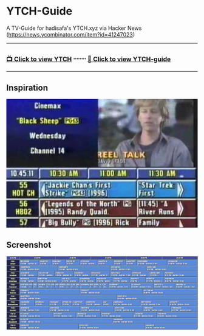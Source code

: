 # YTCH-Guide
A TV-Guide for hadisafa's YTCH.xyz via Hacker News (https://news.ycombinator.com/item?id=41247023)

----------
### [📺 Click to view YTCH](https://ytch.xyz/) ᠁᠁ [📰 Click to view YTCH-guide](https://git.jonathanbobrow.com/YTCH-Guide/)

----------

## Inspiration
![tv-guide](https://github.com/jbobrow/YTCH-Guide/blob/main/tv-guide-example.jpg)

## Screenshot
![screenshot](https://github.com/jbobrow/YTCH-Guide/blob/main/YTCH-Guide-Screenshot.png)
